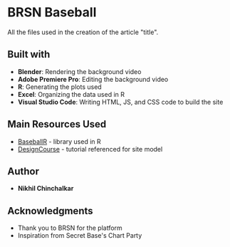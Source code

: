 # BRSN Baseball

All the files used in the creation of the article "title".

## Built with

* **Blender**: Rendering the background video
* **Adobe Premiere Pro**: Editing the background video
* **R**: Generating the plots used
* **Excel**: Organizing the data used in R
* **Visual Studio Code**: Writing HTML, JS, and CSS code to build the site

## Main Resources Used

* [BaseballR](https://billpetti.github.io/baseballr/reference/ncaa.html) - library used in R
* [DesignCourse](https://www.youtube.com/watch?v=HiegEfkenXA) - tutorial referenced for site model

## Author

* **Nikhil Chinchalkar**

## Acknowledgments

* Thank you to BRSN for the platform
* Inspiration from Secret Base's Chart Party
